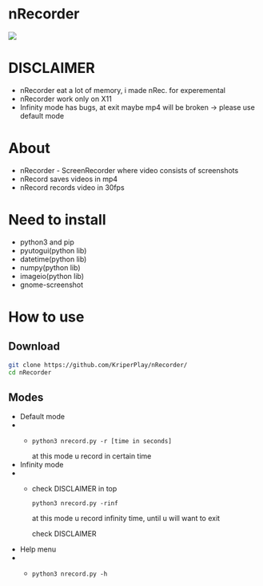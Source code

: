 # nRecorder

![](https://github.com/user-attachments/assets/e96d1286-b9d9-465b-b885-8fd0ff7719b6)

# DISCLAIMER
* nRecorder eat a lot of memory, i made nRec. for experemental
* nRecorder work only on X11
* Infinity mode has bugs, at exit maybe mp4 will be broken -> please use default mode

# About
* nRecorder - ScreenRecorder where video consists of screenshots
* nRecord saves videos in mp4
* nRecord records video in 30fps

# Need to install
* python3 and pip
* pyutogui(python lib)
* datetime(python lib)
* numpy(python lib)
* imageio(python lib)
* gnome-screenshot

# How to use

## Download
```bash
git clone https://github.com/KriperPlay/nRecorder/
cd nRecorder
```

## Modes
* Default mode
* * ```
    python3 nrecord.py -r [time in seconds]
    ```
    at this mode u record in certain time
* Infinity mode
* * check DISCLAIMER in top
    ```
    python3 nrecord.py -rinf
    ```
    at this mode u record infinity time, until u will want to exit
    
    check DISCLAIMER
* Help menu
* * ```
    python3 nrecord.py -h
    ```

